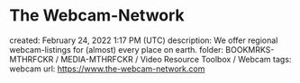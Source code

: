 # The Webcam-Network

created: February 24, 2022 1:17 PM (UTC)
description: We offer regional webcam-listings for (almost) every place on earth.
folder: BOOKMRKS-MTHRFCKR / MEDIA-MTHRFCKR / Video Resource Toolbox / Webcam
tags: webcam
url: https://www.the-webcam-network.com